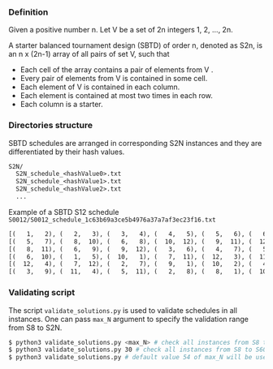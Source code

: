 ### Definition

Given a positive number n. Let V be a set of 2n integers 1, 2, ..., 2n.

A starter balanced tournament design (SBTD) of order n, denoted as S2n, is an n x (2n-1) array of all pairs of set V, such that

- Each cell of the array contains a pair of elements from V .
- Every pair of elements from V is contained in some cell.
- Each element of V is contained in each column.
- Each element is contained at most two times in each row.
- Each column is a starter.

### Directories structure

SBTD schedules are arranged in corresponding S2N instances and they are differentiated by their hash values.

```txt
S2N/
  S2N_schedule_<hashValue0>.txt
  S2N_schedule_<hashValue1>.txt
  S2N_schedule_<hashValue2>.txt
  ...
```

Example of a SBTD S12 schedule `S0012/S0012_schedule_1c63b69a3ce5b4976a37a7af3ec23f16.txt`

```txt
[(   1,   2), (   2,   3), (   3,   4), (   4,   5), (   5,   6), (   6,   7), (   7,   8), (   8,   9), (   9,  10), (  10,  11), (  11,  12)]
[(   5,   7), (   8,  10), (   6,   8), (  10,  12), (   9,  11), (  12,   1), (   1,   3), (   2,   4), (   4,   6), (   7,   9), (   3,   5)]
[(   8,  11), (   6,   9), (   9,  12), (   3,   6), (   4,   7), (   5,   8), (  12,   2), (  11,   1), (   2,   5), (   1,   4), (   7,  10)]
[(   6,  10), (   1,   5), (  10,   1), (   7,  11), (  12,   3), (  11,   2), (   5,   9), (   3,   7), (   8,  12), (   2,   6), (   4,   8)]
[(  12,   4), (   7,  12), (   2,   7), (   9,   1), (  10,   2), (   4,   9), (   6,  11), (   5,  10), (  11,   3), (   3,   8), (   1,   6)]
[(   3,   9), (  11,   4), (   5,  11), (   2,   8), (   8,   1), (  10,   3), (   4,  10), (   6,  12), (   1,   7), (  12,   5), (   9,   2)]
```

### Validating script
The script `validate_solutions.py` is used to validate schedules in all instances. One can pass `max_N` argument to specify the validation range from S8 to S2N.

```sh
$ python3 validate_solutions.py <max_N> # check all instances from S8 to S(2*max_N)
$ python3 validate_solutions.py 30 # check all instances from S8 to S60
$ python3 validate_solutions.py # default value 54 of max_N will be used
```
